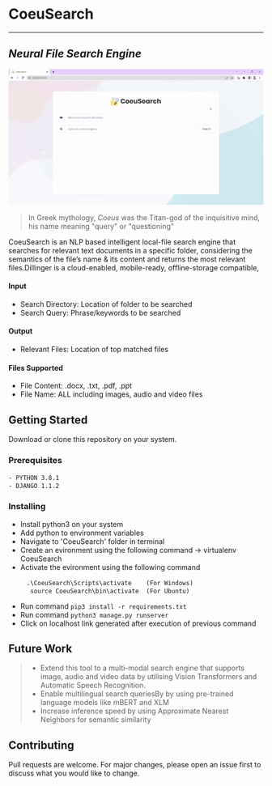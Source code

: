 # CoeuSearch
-----
## _Neural File Search Engine_

![CoeuSearch-Demo](https://github.com/abhinav-bohra/CoeuSearch/blob/main/Documentation/CoeuSearch-Demo.gif)


> In Greek mythology, _Coeus_ was the Titan-god of the inquisitive mind, his name meaning "query" or "questioning"

CoeuSearch is an NLP based intelligent local-file search engine that searches for relevant text documents in a specific folder, considering the semantics of the file’s name & its content and returns the most relevant files.Dillinger is a cloud-enabled, mobile-ready, offline-storage compatible,

#### Input
- Search Directory: Location of folder to be searched
- Search Query: Phrase/keywords to be searched

#### Output
- Relevant Files: Location of top matched files

#### Files Supported
- File Content: .docx, .txt, .pdf, .ppt
- File Name: ALL including images, audio and video files

## Getting Started

Download or clone this repository on your system.

### Prerequisites
```
- PYTHON 3.8.1
- DJANGO 1.1.2
```
### Installing
- Install python3 on your system
- Add python to environment variables
- Navigate to 'CoeuSearch' folder in terminal 
- Create an evironment using the following command -> virtualenv CoeuSearch
- Activate the evironment using the following command  
```
     .\CoeuSearch\Scripts\activate    (For Windows)
      source CoeuSearch\bin\activate  (For Ubuntu)
```
- Run command ```pip3 install -r requirements.txt```
- Run command ```python3 manage.py runserver```
- Click on localhost link generated after execution of previous command

## Future Work
> - Extend this tool to a multi-modal search engine that supports image, audio and video data by utilising Vision Transformers and Automatic Speech Recognition.
> - Enable multilingual search queriesBy by using pre-trained language models like mBERT and XLM
> - Increase inference speed by using Approximate Nearest Neighbors for semantic similarity

## Contributing

Pull requests are welcome. For major changes, please open an issue first to discuss what you would like to change.
